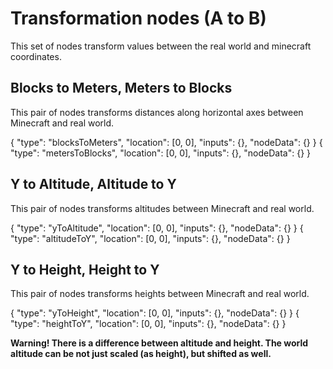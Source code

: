 # Transformation nodes (A to B)

This set of nodes transform values between the real world and minecraft coordinates.

## Blocks to Meters, Meters to Blocks

This pair of nodes transforms distances along horizontal axes between Minecraft and real world.

<Node>
    {
        "type": "blocksToMeters",
        "location": [0, 0],
        "inputs": {},
        "nodeData": {}
    }
</Node>

<Node>
    {
        "type": "metersToBlocks",
        "location": [0, 0],
        "inputs": {},
        "nodeData": {}
    }
</Node>

## Y to Altitude, Altitude to Y

This pair of nodes transforms altitudes between Minecraft and real world.

<Node>
    {
        "type": "yToAltitude",
        "location": [0, 0],
        "inputs": {},
        "nodeData": {}
    }
</Node>

<Node>
    {
        "type": "altitudeToY",
        "location": [0, 0],
        "inputs": {},
        "nodeData": {}
    }
</Node>

## Y to Height, Height to Y

This pair of nodes transforms heights between Minecraft and real world.

<Node>
    {
        "type": "yToHeight",
        "location": [0, 0],
        "inputs": {},
        "nodeData": {}
    }
</Node>

<Node>
    {
        "type": "heightToY",
        "location": [0, 0],
        "inputs": {},
        "nodeData": {}
    }
</Node>

**Warning! There is a difference between altitude and height. The world altitude can be not just scaled (as height), but shifted as well.**

